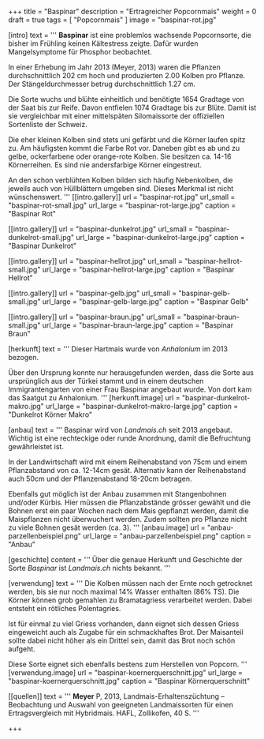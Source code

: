 +++
title = "Baspinar"
description = "Ertragreicher Popcornmais"
weight = 0
draft = true
tags = [ "Popcornmais" ]
image = "baspinar-rot.jpg"

[intro]
  text = '''
**Baspinar** ist eine problemlos wachsende Popcornsorte, die bisher im Frühling keinen Kältestress zeigte. Dafür wurden Mangelsymptome für Phosphor beobachtet.

In einer Erhebung im Jahr 2013 (Meyer, 2013) waren die Pflanzen durchschnittlich 202 cm hoch und produzierten 2.00 Kolben pro Pflanze. Der Stängeldurchmesser betrug durchschnittlich 1.27 cm.

Die Sorte wuchs und blühte einheitlich und benötigte 1654 Gradtage von der Saat bis zur Reife. Davon entfielen 1074 Gradtage bis zur Blüte. Damit ist sie vergleichbar mit einer mittelspäten Silomaissorte der offiziellen Sortenliste der Schweiz.

Die eher kleinen Kolben sind stets uni gefärbt und die Körner laufen spitz zu. Am häufigsten kommt die Farbe Rot vor. Daneben gibt es ab und zu gelbe, ockerfarbene oder orange-rote Kolben. Sie besitzen ca. 14-16 Körnerreihen. Es sind nie andersfarbige Körner eingestreut.

An den schon verblühten Kolben bilden sich häufig Nebenkolben, die jeweils auch von Hüllblättern umgeben sind. Dieses Merkmal ist nicht wünschenswert.
'''
  [[intro.gallery]]
    url = "baspinar-rot.jpg"
    url_small = "baspinar-rot-small.jpg"
    url_large = "baspinar-rot-large.jpg"
    caption = "Baspinar Rot"

  [[intro.gallery]]
    url = "baspinar-dunkelrot.jpg"
    url_small = "baspinar-dunkelrot-small.jpg"
    url_large = "baspinar-dunkelrot-large.jpg"
    caption = "Baspinar Dunkelrot"

  [[intro.gallery]]
    url = "baspinar-hellrot.jpg"
    url_small = "baspinar-hellrot-small.jpg"
    url_large = "baspinar-hellrot-large.jpg"
    caption = "Baspinar Hellrot"

  [[intro.gallery]]
    url = "baspinar-gelb.jpg"
    url_small = "baspinar-gelb-small.jpg"
    url_large = "baspinar-gelb-large.jpg"
    caption = "Baspinar Gelb"

  [[intro.gallery]]
    url = "baspinar-braun.jpg"
    url_small = "baspinar-braun-small.jpg"
    url_large = "baspinar-braun-large.jpg"
    caption = "Baspinar Braun"


[herkunft]
  text = '''
Dieser Hartmais wurde von *Anhalonium* im 2013 bezogen.

Über den Ursprung konnte nur herausgefunden werden, dass die Sorte aus ursprünglich aus der Türkei stammt und in einem deutschen Immigrantengarten von einer Frau Baspinar angebaut wurde. Von dort kam das Saatgut zu Anhalonium.
'''
  [herkunft.image]
    url = "baspinar-dunkelrot-makro.jpg"
    url_large = "baspinar-dunkelrot-makro-large.jpg"
    caption = "Dunkelrot Körner Makro"


[anbau]
  text = '''
Baspinar wird von *Landmais.ch* seit 2013 angebaut. Wichtig ist eine rechteckige oder runde Anordnung, damit die Befruchtung gewährleistet ist.

In der Landwirtschaft wird mit einem Reihenabstand von 75cm und einem Pflanzabstand von ca. 12-14cm gesät. Alternativ kann der Reihenabstand auch 50cm und der Pflanzenabstand 18-20cm betragen.

Ebenfalls gut möglich ist der Anbau zusammen mit Stangenbohnen und/oder Kürbis. Hier müssen die Pflanzabstände grösser gewählt und die Bohnen erst ein paar Wochen nach dem Mais gepflanzt werden, damit die Maispflanzen nicht überwuchert werden. Zudem sollten pro Pflanze nicht zu viele Bohnen gesät werden (ca. 3).
'''
  [anbau.image]
    url = "anbau-parzellenbeispiel.png"
    url_large = "anbau-parzellenbeispiel.png"
    caption = "Anbau"


[geschichte]
  content = '''
Über die genaue Herkunft und Geschichte der Sorte *Baspinar* ist *Landmais.ch* nichts bekannt.
'''


[verwendung]
  text = '''
Die Kolben müssen nach der Ernte noch getrocknet werden, bis sie nur noch maximal 14% Wasser enthalten (86% TS). Die Körner können grob gemahlen zu Bramatagriess verarbeitet werden. Dabei entsteht ein rötliches Polentagries.

Ist für einmal zu viel Griess vorhanden, dann eignet sich dessen Griess eingeweicht auch als Zugabe für ein schmackhaftes Brot. Der Maisanteil sollte dabei nicht höher als ein Drittel sein, damit das Brot noch schön aufgeht.

Diese Sorte eignet sich ebenfalls bestens zum Herstellen von Popcorn.
'''
  [verwendung.image]
    url = "baspinar-koernerquerschnitt.jpg"
    url_large = "baspinar-koernerquerschnitt.jpg"
    caption = "Baspinar Körnerquerschnitt"


[[quellen]]
  text = '''
  **Meyer** P, 2013, Landmais-Erhaltenszüchtung – Beobachtung und Auswahl von geeigneten Landmaissorten für einen Ertragsvergleich mit Hybridmais. HAFL, Zollikofen, 40 S.
'''

+++
